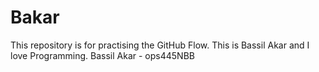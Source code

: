 # Bakar
This repository is for practising the GitHub Flow.
This is Bassil Akar and I love Programming.
Bassil Akar - ops445NBB
